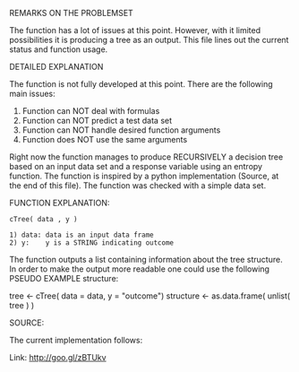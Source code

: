 REMARKS ON THE PROBLEMSET

The function has a lot of issues at this point. However,
with it limited possibilities it is producing a tree as an output. 
This file lines out the current status and function usage. 

DETAILED EXPLANATION

The function is not fully developed at this point. There are the following main issues:

1) Function can NOT deal with formulas 
2) Function can NOT predict a test data set
3) Function can NOT handle desired function arguments
4) Function does NOT use the same arguments

Right now the function manages to produce RECURSIVELY
a decision tree based on an input data set and a response 
variable using an entropy function. The function is inspired by
a python implementation (Source, at the end of this file). The
function was checked with a simple data set. 

FUNCTION EXPLANATION:

	cTree( data , y )

	1) data: data is an input data frame
	2) y:	 y is a STRING indicating outcome

The function outputs a list containing information about the 
tree structure. In order to make the output more readable one
could use the following PSEUDO EXAMPLE structure:

tree 	  <- cTree( data = data, y = "outcome")
structure <- as.data.frame( unlist( tree ) )

SOURCE:

The current implementation follows:

Link:		http://goo.gl/zBTUkv
